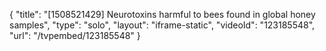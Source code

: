 {
    "title": "[1508521429] Neurotoxins harmful to bees found in global honey samples",
    "type": "solo",
    "layout": "iframe-static",
    "videoId": "123185548",
    "url": "\/tvpembed\/123185548"
}
